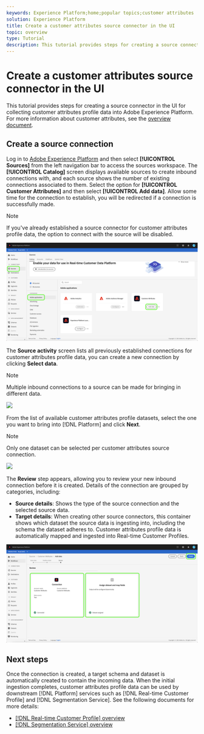 ```yaml
---
keywords: Experience Platform;home;popular topics;customer attributes
solution: Experience Platform
title: Create a customer attributes source connector in the UI
topic: overview
type: Tutorial
description: This tutorial provides steps for creating a source connector in the UI for collecting customer attributes profile data into Adobe Experience Platform.
---
```


# Create a customer attributes source connector in the UI

This tutorial provides steps for creating a source connector in the UI for collecting customer attributes profile data into Adobe Experience Platform. For more information about customer attributes, see the [overview document](https://experienceleague.adobe.com/docs/core-services/interface/customer-attributes/attributes.html).

## Create a source connection

Log in to [Adobe Experience Platform](https://platform.adobe.com) and then select **[!UICONTROL Sources]** from the left navigation bar to access the sources workspace. The **[!UICONTROL Catalog]** screen displays available sources to create inbound connections with, and each source shows the number of existing connections associated to them. Select the option for **[!UICONTROL Customer Attributes]** and then select **[!UICONTROL Add data]**. Allow some time for the connection to establish, you will be redirected if a connection is successfully made.

>[!NOTE]
>
>If you've already established a source connector for customer attributes profile data, the option to connect with the source will be disabled.

![](../../../../images/tutorials/create/customer-attributes/catalog.png)

The **Source activity** screen lists all previously established connections for customer attributes profile data, you can create a new connection by clicking **Select data**. 

>[!NOTE]
>
>Multiple inbound connections to a source can be made for bringing in different data. 

![](../../../../images/tutorials/create/customer-attributes/source_activity.png)

From the list of available customer attributes profile datasets, select the one you want to bring into [!DNL Platform] and click **Next**.

>[!NOTE]
>
>Only one dataset can be selected per customer attributes source connection.

![](../../../../images/tutorials/create/customer-attributes/select_data.png)

The **Review** step appears, allowing you to review your new inbound connection before it is created. Details of the connection are grouped by categories, including:

*   **Source details**: Shows the type of the source connection and the selected source data.
*   **Target details**: When creating other source connectors, this container shows which dataset the source data is ingesting into, including the schema the dataset adheres to. Customer attributes profile data is automatically mapped and ingested into Real-time Customer Profiles.

![](../../../../images/tutorials/create/customer-attributes/review.png)

## Next steps

Once the connection is created, a target schema and dataset is automatically created to contain the incoming data. When the initial ingestion completes, customer attributes profile data can be used by downstream [!DNL Platform] services such as [!DNL Real-time Customer Profile] and [!DNL Segmentation Service]. See the following documents for more details:

* [[!DNL Real-time Customer Profile] overview](../../../../../profile/home.md)
* [[!DNL Segmentation Service] overview](../../../../../segmentation/home.md)

